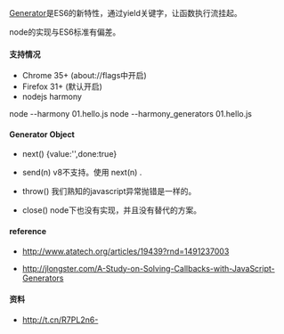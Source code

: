 

[Generator](http://wiki.ecmascript.org/doku.php?id=harmony:generators)是ES6的新特性，通过yield关键字，让函数执行流挂起。


node的实现与ES6标准有偏差。

#### 支持情况

 - Chrome 35+ (about://flags中开启)
 - Firefox 31+ (默认开启)
 - nodejs harmony


node --harmony  01.hello.js
node --harmony_generators  01.hello.js


#### Generator Object

 - next()
 {value:'',done:true}

 - send(n)
 v8不支持。使用 next(n) .

 - throw()
 我们熟知的javascript异常抛错是一样的。

 - close()
 node下也没有实现，并且没有替代的方案。

#### reference

 - http://www.atatech.org/articles/19439?rnd=1491237003

 - http://jlongster.com/A-Study-on-Solving-Callbacks-with-JavaScript-Generators


#### 资料

 - http://t.cn/R7PL2n6-
